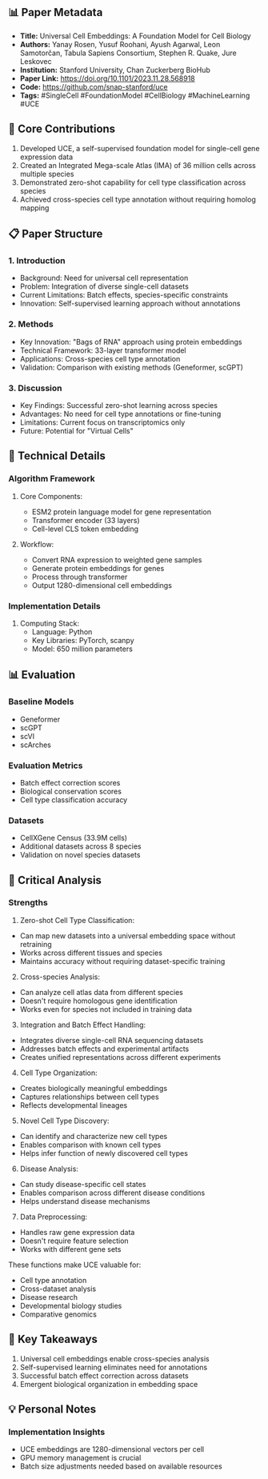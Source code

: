 ## 📊 Paper Metadata
- **Title:** Universal Cell Embeddings: A Foundation Model for Cell Biology
- **Authors:** Yanay Rosen, Yusuf Roohani, Ayush Agarwal, Leon Samotorčan, Tabula Sapiens Consortium, Stephen R. Quake, Jure Leskovec
- **Institution:** Stanford University, Chan Zuckerberg BioHub
- **Paper Link:** https://doi.org/10.1101/2023.11.28.568918
- **Code:** https://github.com/snap-stanford/uce
- **Tags:** #SingleCell #FoundationModel #CellBiology #MachineLearning #UCE

## 🎯 Core Contributions
1. Developed UCE, a self-supervised foundation model for single-cell gene expression data
2. Created an Integrated Mega-scale Atlas (IMA) of 36 million cells across multiple species
3. Demonstrated zero-shot capability for cell type classification across species
4. Achieved cross-species cell type annotation without requiring homolog mapping

## 📋 Paper Structure
### 1. Introduction
- Background: Need for universal cell representation
- Problem: Integration of diverse single-cell datasets
- Current Limitations: Batch effects, species-specific constraints
- Innovation: Self-supervised learning approach without annotations

### 2. Methods
- Key Innovation: "Bags of RNA" approach using protein embeddings
- Technical Framework: 33-layer transformer model
- Applications: Cross-species cell type annotation
- Validation: Comparison with existing methods (Geneformer, scGPT)

### 3. Discussion
- Key Findings: Successful zero-shot learning across species
- Advantages: No need for cell type annotations or fine-tuning
- Limitations: Current focus on transcriptomics only
- Future: Potential for "Virtual Cells"

## 🔬 Technical Details
### Algorithm Framework
1. Core Components:
   - ESM2 protein language model for gene representation
   - Transformer encoder (33 layers)
   - Cell-level CLS token embedding

2. Workflow:
   - Convert RNA expression to weighted gene samples
   - Generate protein embeddings for genes
   - Process through transformer
   - Output 1280-dimensional cell embeddings

### Implementation Details
1. Computing Stack:
   - Language: Python
   - Key Libraries: PyTorch, scanpy
   - Model: 650 million parameters

## 📊 Evaluation
### Baseline Models
- Geneformer
- scGPT
- scVI
- scArches

### Evaluation Metrics
- Batch effect correction scores
- Biological conservation scores
- Cell type classification accuracy

### Datasets
- CellXGene Census (33.9M cells)
- Additional datasets across 8 species
- Validation on novel species datasets

## 💭 Critical Analysis
### Strengths
1. Zero-shot Cell Type Classification:
- Can map new datasets into a universal embedding space without retraining
- Works across different tissues and species
- Maintains accuracy without requiring dataset-specific training

2. Cross-species Analysis:
- Can analyze cell atlas data from different species
- Doesn't require homologous gene identification
- Works even for species not included in training data

3. Integration and Batch Effect Handling:
- Integrates diverse single-cell RNA sequencing datasets
- Addresses batch effects and experimental artifacts
- Creates unified representations across different experiments

4. Cell Type Organization:
- Creates biologically meaningful embeddings
- Captures relationships between cell types
- Reflects developmental lineages

5. Novel Cell Type Discovery:
- Can identify and characterize new cell types
- Enables comparison with known cell types
- Helps infer function of newly discovered cell types

6. Disease Analysis:
- Can study disease-specific cell states
- Enables comparison across different disease conditions
- Helps understand disease mechanisms

7. Data Preprocessing:
- Handles raw gene expression data
- Doesn't require feature selection
- Works with different gene sets

These functions make UCE valuable for:
- Cell type annotation
- Cross-dataset analysis
- Disease research
- Developmental biology studies
- Comparative genomics

## 📌 Key Takeaways
1. Universal cell embeddings enable cross-species analysis
2. Self-supervised learning eliminates need for annotations
3. Successful batch effect correction across datasets
4. Emergent biological organization in embedding space

## 💡 Personal Notes
### Implementation Insights
- UCE embeddings are 1280-dimensional vectors per cell
- GPU memory management is crucial
- Batch size adjustments needed based on available resources
